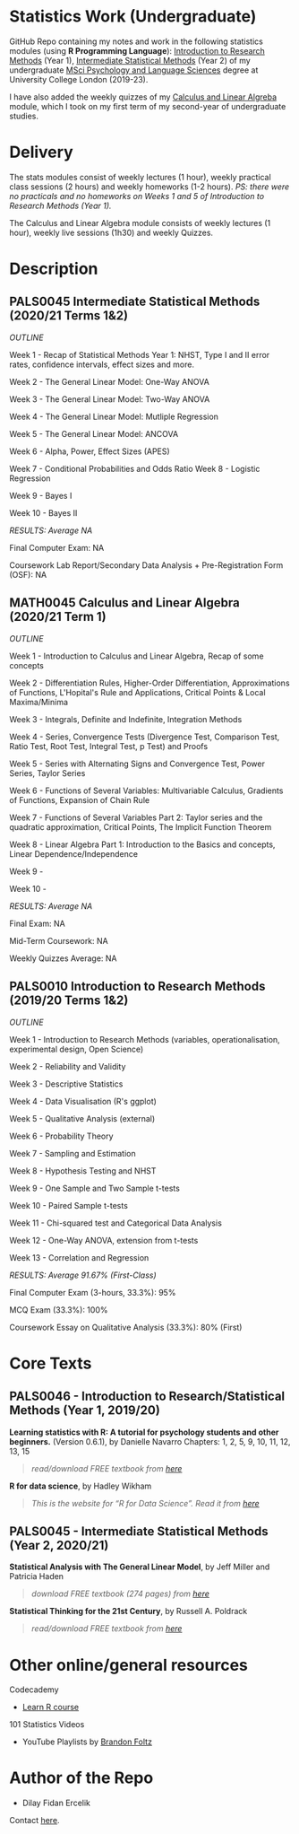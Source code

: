 # Statistics Work (Undergraduate)

GitHub Repo containing my notes and work in the following statistics modules (using **R Programming Language**): [Introduction to Research Methods](https://www.ucl.ac.uk/module-catalogue/modules/introduction-to-statistical-methods-PALS0046) (Year 1), [Intermediate Statistical Methods](https://www.ucl.ac.uk/module-catalogue/modules/intermediate-statistical-methods-PALS0045) (Year 2) of my undergraduate [MSci Psychology and Language Sciences](https://www.ucl.ac.uk/pals/study/undergraduates/msci-psychology-and-language-sciences) degree at University College London (2019-23).

I have also added the weekly quizzes of my [Calculus and Linear Algreba](https://www.ucl.ac.uk/maths/sites/maths/files/math0045.pdf) module, which I took on my first term of my second-year of undergraduate studies.

# Delivery

The stats modules consist of weekly lectures (1 hour), weekly practical class sessions (2 hours) and weekly homeworks (1-2 hours).
*PS: there were no practicals and no homeworks on Weeks 1 and 5 of Introduction to Research Methods (Year 1).*

The Calculus and Linear Algebra module consists of weekly lectures (1 hour), weekly live sessions (1h30) and weekly Quizzes.

# Description

## PALS0045 Intermediate Statistical Methods (2020/21 Terms 1&2)

*OUTLINE*

Week 1 - Recap of Statistical Methods Year 1: NHST, Type I and II error rates, confidence intervals, effect sizes and more.

Week 2 - The General Linear Model: One-Way ANOVA

Week 3 - The General Linear Model: Two-Way ANOVA

Week 4 - The General Linear Model: Mutliple Regression

Week 5 - The General Linear Model: ANCOVA

Week 6 - Alpha, Power, Effect Sizes (APES)

Week 7 - Conditional Probabilities and Odds Ratio
Week 8 - Logistic Regression

Week 9 - Bayes I

Week 10 - Bayes II


*RESULTS: Average NA*

Final Computer Exam: NA

Coursework Lab Report/Secondary Data Analysis + Pre-Registration Form (OSF): NA


## MATH0045 Calculus and Linear Algebra (2020/21 Term 1)

*OUTLINE*

Week 1 - Introduction to Calculus and Linear Algebra, Recap of some concepts

Week 2 - Differentiation Rules, Higher-Order Differentiation, Approximations of Functions, L'Hopital's Rule and Applications, Critical Points & Local Maxima/Minima

Week 3 - Integrals, Definite and Indefinite, Integration Methods

Week 4 - Series, Convergence Tests (Divergence Test, Comparison Test, Ratio Test, Root Test, Integral Test, p Test) and Proofs

Week 5 - Series with Alternating Signs and Convergence Test, Power Series, Taylor Series

Week 6 - Functions of Several Variables: Multivariable Calculus, Gradients of Functions, Expansion of Chain Rule

Week 7 - Functions of Several Variables Part 2: Taylor series and the quadratic approximation, Critical Points, The Implicit Function Theorem

Week 8 - Linear Algebra Part 1: Introduction to the Basics and concepts, Linear Dependence/Independence

Week 9 - 

Week 10 - 


*RESULTS: Average NA*

Final Exam: NA

Mid-Term Coursework: NA

Weekly Quizzes Average: NA


## PALS0010 Introduction to Research Methods (2019/20 Terms 1&2)

*OUTLINE*

Week 1 - Introduction to Research Methods (variables, operationalisation, experimental design, Open Science)

Week 2 - Reliability and Validity

Week 3 - Descriptive Statistics

Week 4 - Data Visualisation (R's ggplot)

Week 5 - Qualitative Analysis (external)

Week 6 - Probability Theory

Week 7 - Sampling and Estimation

Week 8 - Hypothesis Testing and NHST

Week 9 - One Sample and Two Sample t-tests

Week 10 - Paired Sample t-tests

Week 11 - Chi-squared test and Categorical Data Analysis

Week 12 - One-Way ANOVA, extension from t-tests

Week 13 - Correlation and Regression


*RESULTS: Average 91.67% (First-Class)*

Final Computer Exam (3-hours, 33.3%): 95% 

MCQ Exam (33.3%): 100%

Coursework Essay on Qualitative Analysis (33.3%): 80% (First)


# Core Texts

## PALS0046 - Introduction to Research/Statistical Methods (Year 1, 2019/20)

**Learning statistics with R: A tutorial for psychology students and other beginners.** (Version 0.6.1), by Danielle Navarro
Chapters: 1, 2, 5, 9, 10, 11, 12, 13, 15

> *read/download FREE textbook from [here](https://learningstatisticswithr.com/book/)*


**R for data science**, by Hadley Wikham 

> *This is the website for “R for Data Science”. Read it from [here](https://r4ds.had.co.nz/)*


## PALS0045 - Intermediate Statistical Methods (Year 2, 2020/21)

**Statistical Analysis with The General Linear Model**, by Jeff Miller and Patricia Haden

> *download FREE textbook (274 pages) from [here](https://www.freetechbooks.com/statistical-analysis-with-the-general-linear-model-t1303.html#:~:text=Jeffrey%20Miller%20wrote%3AStatistical%20Analysis,regression%2C%20and%20analysis%20of%20covariance)*


**Statistical Thinking for the 21st Century**, by Russell A. Poldrack

> *read/download FREE textbook from [here](https://statsthinking21.github.io/statsthinking21-core-site/index.html#why-does-this-book-exist)*


# Other online/general resources

Codecademy
  - [Learn R course](https://www.codecademy.com/catalog/language/r)
  
101 Statistics Videos
  - YouTube Playlists by [Brandon Foltz](https://www.youtube.com/user/BCFoltz/playlists)
  

# Author of the Repo

- Dilay Fidan Ercelik

Contact [here](https://www.linkedin.com/in/dilay-fidan-ercelik-682675194/).
  
